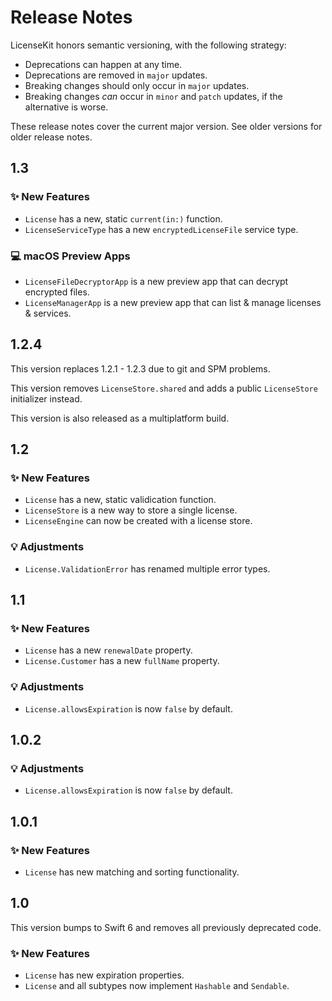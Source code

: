 # Release Notes

LicenseKit honors semantic versioning, with the following strategy:

* Deprecations can happen at any time.
* Deprecations are removed in `major` updates.
* Breaking changes should only occur in `major` updates.
* Breaking changes *can* occur in `minor` and `patch` updates, if the alternative is worse.

These release notes cover the current major version. See older versions for older release notes.



## 1.3

### ✨ New Features

* `License` has a new, static `current(in:)` function.
* `LicenseServiceType` has a new `encryptedLicenseFile` service type.

### 💻 macOS Preview Apps

* `LicenseFileDecryptorApp` is a new preview app that can decrypt encrypted files.
* `LicenseManagerApp` is a new preview app that can list & manage licenses & services.



## 1.2.4

This version replaces 1.2.1 - 1.2.3 due to git and SPM problems.

This version removes `LicenseStore.shared` and adds a public `LicenseStore` initializer instead.

This version is also released as a multiplatform build. 



## 1.2

### ✨ New Features

* `License` has a new, static validication function.
* `LicenseStore` is a new way to store a single license.
* `LicenseEngine` can now be created with a license store.

### 💡 Adjustments

* `License.ValidationError` has renamed multiple error types.
 


## 1.1

### ✨ New Features

* `License` has a new `renewalDate` property.
* `License.Customer` has a new `fullName` property.

### 💡 Adjustments

* `License.allowsExpiration` is now `false` by default.
 


## 1.0.2

### 💡 Adjustments

* `License.allowsExpiration` is now `false` by default.
 


## 1.0.1

### ✨ New Features

* `License` has new matching and sorting functionality.
 


## 1.0

This version bumps to Swift 6 and removes all previously deprecated code.

### ✨ New Features

* `License` has new expiration properties.
* `License` and all subtypes now implement `Hashable` and `Sendable`.
